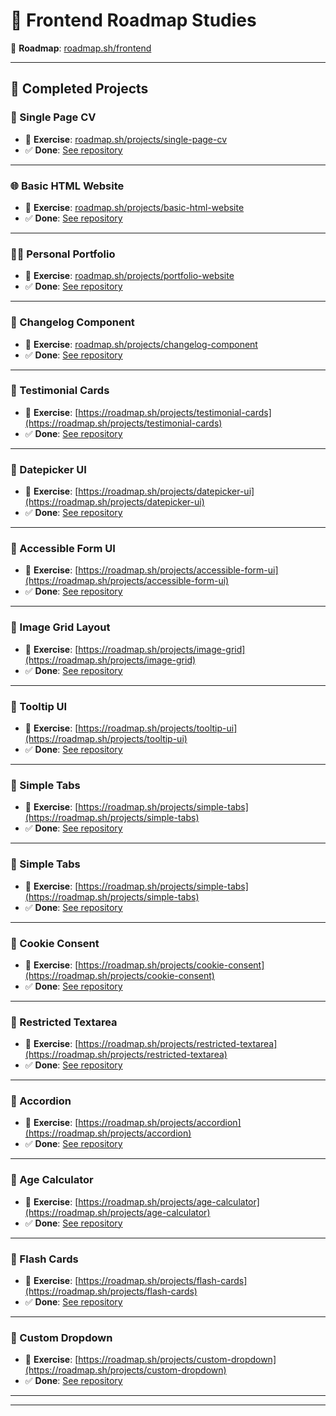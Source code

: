 # 🧭 Frontend Roadmap Studies

📌 **Roadmap**: [roadmap.sh/frontend](https://roadmap.sh/frontend)  

---

## 📂 Completed Projects

### 📄 Single Page CV
- 🔗 **Exercise**: [roadmap.sh/projects/single-page-cv](https://roadmap.sh/projects/single-page-cv)
- ✅ **Done**: [See repository](https://github.com/javela09/Frontend_Roadmap_Studies/tree/main/01_Single-Page_CV)

---

### 🌐 Basic HTML Website
- 🔗 **Exercise**: [roadmap.sh/projects/basic-html-website](https://roadmap.sh/projects/basic-html-website)
- ✅ **Done**: [See repository](https://github.com/javela09/Frontend_Roadmap_Studies/tree/main/02_Basic_HTML_Website)

---

### 🧑‍💻 Personal Portfolio
- 🔗 **Exercise**: [roadmap.sh/projects/portfolio-website](https://roadmap.sh/projects/portfolio-website)
- ✅ **Done**: [See repository](https://github.com/javela09/Frontend_Roadmap_Studies/tree/main/03_Personal_Portfolio)

---

### 📝 Changelog Component
- 🔗 **Exercise**: [roadmap.sh/projects/changelog-component](https://roadmap.sh/projects/changelog-component)
- ✅ **Done**: [See repository](https://github.com/javela09/Frontend_Roadmap_Studies/tree/main/04_Changelog_Component)

---

### 📝 Testimonial Cards
- 🔗 **Exercise**: [https://roadmap.sh/projects/testimonial-cards](https://roadmap.sh/projects/testimonial-cards)
- ✅ **Done**: [See repository](https://github.com/javela09/Frontend_Roadmap_Studies/tree/main/05_Testimonial_Cards)

---

### 📝 Datepicker UI
- 🔗 **Exercise**: [https://roadmap.sh/projects/datepicker-ui](https://roadmap.sh/projects/datepicker-ui)
- ✅ **Done**: [See repository](https://github.com/javela09/Frontend_Roadmap_Studies/tree/main/06_Datepicker_UI)

---

### 📝 Accessible Form UI
- 🔗 **Exercise**: [https://roadmap.sh/projects/accessible-form-ui](https://roadmap.sh/projects/accessible-form-ui)
- ✅ **Done**: [See repository](https://github.com/javela09/Frontend_Roadmap_Studies/tree/main/07_Accessible_Form_UI)

---

### 📝 Image Grid Layout
- 🔗 **Exercise**: [https://roadmap.sh/projects/image-grid](https://roadmap.sh/projects/image-grid)
- ✅ **Done**: [See repository](https://github.com/javela09/Frontend_Roadmap_Studies/tree/main/08_Image_Grid_Layout)

---

### 📝 Tooltip UI
- 🔗 **Exercise**: [https://roadmap.sh/projects/tooltip-ui](https://roadmap.sh/projects/tooltip-ui)
- ✅ **Done**: [See repository](https://github.com/javela09/Frontend_Roadmap_Studies/tree/main/09_Tooltip_UI)

---

### 📝 Simple Tabs
- 🔗 **Exercise**: [https://roadmap.sh/projects/simple-tabs](https://roadmap.sh/projects/simple-tabs)
- ✅ **Done**: [See repository](https://github.com/javela09/Frontend_Roadmap_Studies/tree/main/10_Simple_Tabs)

---

### 📝 Simple Tabs
- 🔗 **Exercise**: [https://roadmap.sh/projects/simple-tabs](https://roadmap.sh/projects/simple-tabs)
- ✅ **Done**: [See repository](https://github.com/javela09/Frontend_Roadmap_Studies/tree/main/10_Simple_Tabs)

---

### 📝 Cookie Consent
- 🔗 **Exercise**: [https://roadmap.sh/projects/cookie-consent](https://roadmap.sh/projects/cookie-consent)
- ✅ **Done**: [See repository](https://github.com/javela09/Frontend_Roadmap_Studies/tree/main/11_Cookie_Consent)

---

### 📝 Restricted Textarea
- 🔗 **Exercise**: [https://roadmap.sh/projects/restricted-textarea](https://roadmap.sh/projects/restricted-textarea)
- ✅ **Done**: [See repository](https://github.com/javela09/Frontend_Roadmap_Studies/tree/main/12_Restricted_Textarea)

---

### 📝 Accordion
- 🔗 **Exercise**: [https://roadmap.sh/projects/accordion](https://roadmap.sh/projects/accordion)
- ✅ **Done**: [See repository](https://github.com/javela09/Frontend_Roadmap_Studies/tree/main/13_Accordion)

---

### 📝 Age Calculator
- 🔗 **Exercise**: [https://roadmap.sh/projects/age-calculator](https://roadmap.sh/projects/age-calculator)
- ✅ **Done**: [See repository](https://github.com/javela09/Frontend_Roadmap_Studies/tree/main/14_Age_Calculator)

---

### 📝 Flash Cards
- 🔗 **Exercise**: [https://roadmap.sh/projects/flash-cards](https://roadmap.sh/projects/flash-cards)
- ✅ **Done**: [See repository](https://github.com/javela09/Frontend_Roadmap_Studies/tree/main/15_Flash_Cards)

---

### 📝 Custom Dropdown
- 🔗 **Exercise**: [https://roadmap.sh/projects/custom-dropdown](https://roadmap.sh/projects/custom-dropdown)
- ✅ **Done**: [See repository](https://github.com/javela09/Frontend_Roadmap_Studies/tree/main/16_Custom_Dropdown)

---


---
